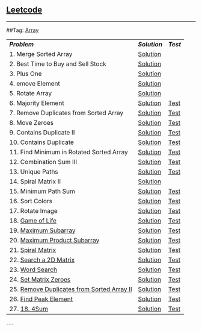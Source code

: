 ## [Leetcode](https://leetcode.com/)

---
##Tag: [Array](https://leetcode.com/tag/array/) 
<table>
<tbody>
<tr>
	<td>
		<em><b>Problem</b></em>
	</td>
	<td>
		<em><b>Solution</b></em>
	</td>
	<td>
		<em><b>Test</b></em>
	</td>
</tr>

<tr>
	<td>
		1.  Merge Sorted Array
	</td>
	<td>
		<a href="https://github.com/fwensen/Leetcode/blob/master/src/com/vincent/array/MergeSortedArray.java">Solution</a>
	</td>
</tr>

<tr>
	<td>
		2. Best Time to Buy and Sell Stock
	</td>
	<td>
		<a href="https://github.com/fwensen/Leetcode/blob/master/src/com/vincent/array/BestTimeToSellStock.java">Solution</a>
	</td>
</tr>

<tr>
	<td>
		3.  Plus One
	</td>
	<td>
		<a href="https://github.com/fwensen/Leetcode/blob/master/src/com/vincent/array/PlusOne.java">Solution</a>
	</td>
</tr>

<tr>
	<td>
		4.  emove Element
	</td>
	<td>
		<a href="https://github.com/fwensen/Leetcode/blob/master/src/com/vincent/array/RemoveElements.java">Solution</a>
	</td>
</tr>

<tr>
	<td>5. Rotate Array</td>
	<td>
		<a href="https://github.com/fwensen/Leetcode/blob/master/src/com/vincent/array/RotateArray.java">Solution</a>
	</td>
</tr>

<tr>
	<td>6. Majority Element</td>
	<td>
		<a href="https://github.com/fwensen/Leetcode/blob/master/src/com/vincent/array/MajorityElement.java">Solution</a>
	</td> 
	<td>
		<a href="https://github.com/fwensen/Leetcode/blob/master/test/com/vincent/array/TestMajorityElement.java">Test</a>
	</td>
</tr>

<tr>
	<td>7.  Remove Duplicates from Sorted Array</td>
	<td>
		<a href="https://github.com/fwensen/Leetcode/blob/master/src/com/vincent/array/RemoveDuplicatesFromSortedArray.java">Solution</a>
	</td>
	<td>
		<a href="https://github.com/fwensen/Leetcode/blob/master/test/com/vincent/array/TestRemoveDuplicatesFromSortedArray.java">Test</a>
	</td>
</tr>

<tr>
	<td>8. Move Zeroes</td>
	<td>
		<a href="https://github.com/fwensen/Leetcode/blob/master/src/com/vincent/array/MoveZeros.java">Solution</a>
	</td>
	<td> 
		<a href="https://github.com/fwensen/Leetcode/blob/master/test/com/vincent/array/TestMoveZeros.java">Test</a>
	</td>
</tr>

<tr>
	<td>9. Contains Duplicate II</td>
	<td>
		<a href="https://github.com/fwensen/Leetcode/blob/master/src/com/vincent/array/ContainsDuplicate2.java">Solution</a>
	</td> 
	<td> 
		<a href="https://github.com/fwensen/Leetcode/blob/master/test/com/vincent/array/TestContainsDuplicate2.java">Test</a>
	</td>
</tr>

<tr>
	<td>10. Contains Duplicate</td> 
	<td>
		<a href="https://github.com/fwensen/Leetcode/blob/master/src/com/vincent/array/ContainsDuplicate.java">Solution</a>
	</td>
	<td>
		<a href="https://github.com/fwensen/Leetcode/blob/master/test/com/vincent/array/ContainDuplicateTest.java">Test</a>
	</td>
</tr>

<tr>
	<td>11. Find Minimum in Rotated Sorted Array</td>
	<td>
		<a href="https://github.com/fwensen/Leetcode/blob/master/src/com/vincent/array/FindMinimuminRotatedSortedArray.java">Solution</a>
	</td> 
	<td>
		<a href="https://github.com/fwensen/Leetcode/blob/master/test/com/vincent/array/FindMinimuminRotatedSortedArrayTest.java">Test</a>
	</td>
</tr>

<tr>
	<td>12. Combination Sum III</td>
	<td>
		<a href="https://github.com/fwensen/Leetcode/blob/master/src/com/vincent/array/CombinationSumIII.java">Solution</a>
	</td>
	<td>
		<a href="https://github.com/fwensen/Leetcode/blob/master/test/com/vincent/array/CombinationSumIIITest.java">Test</a>
	</td>
</tr>

<tr>
	<td>13.  Unique Paths</td>
	<td>
		<a href="https://github.com/fwensen/Leetcode/blob/master/src/com/vincent/array/UniquePaths.java">Solution</a>
	</td>
	<td>
		<a href= "https://github.com/fwensen/Leetcode/blob/master/test/com/vincent/array/TestUniquePaths.java">Test</a>
	</td>
</tr>

<tr>
	<td>14.  Spiral Matrix II</td>
	<td>
		<a href= "https://github.com/fwensen/Leetcode/blob/master/src/com/vincent/array/SpiralMatrixII.java">Solution</a>
	</td>
</tr>

<tr>
	<td>15.  Minimum Path Sum</td>
	<td>
		<a href="https://github.com/fwensen/Leetcode/blob/master/src/com/vincent/array/MinimumPathSum.java">Solution</a>
	</td> 
	<td>
		<a href="https://github.com/fwensen/Leetcode/blob/master/test/com/vincent/array/MinimumPathSumTest.java">Test</a>
	</td>
</tr>

<tr>
	<td>16.  Sort Colors</td>
	<td> 
		<a href="https://github.com/fwensen/Leetcode/blob/master/src/com/vincent/array/SortColors.java">Solution</a>
	</td>
	<td>
		<a href="https://github.com/fwensen/Leetcode/blob/master/test/com/vincent/array/SortColorsTest.java">Test</a>
	</td>
</tr>

<tr>
	<td>17.  Rotate Image</td>
	<td> 
		<a href="https://github.com/fwensen/Leetcode/blob/master/src/com/vincent/array/RotateImage.java">Solution</a>
	</td>
	<td>
		<a href="https://github.com/fwensen/Leetcode/blob/master/test/com/vincent/array/RotateImageTest.java">Test</a>
	</td>
</tr>

<tr>
	<td>
		18. <a href="https://leetcode.com/problems/game-of-life/">Game of Life</a>
	</td> 
	<td>
		<a href="https://github.com/fwensen/Leetcode/blob/master/src/com/vincent/array/GameofLife.java"> Solution </a>
	</td> 
	<td> 
		<a href="https://github.com/fwensen/Leetcode/blob/master/test/com/vincent/array/GameofLifeTest.java">Test</a>
	</td> 
</tr>

<tr> 
	<td>
		19. <a href="https://leetcode.com/problems/maximum-subarray/">Maximum Subarray</a> 
	</td> 
	<td>
		<a href="https://github.com/fwensen/Leetcode/blob/master/src/com/vincent/array/MaximumSubarray.java">Solution</a>
	</td> 
	<td>
		<a href="https://github.com/fwensen/Leetcode/blob/master/test/com/vincent/array/MaximumSubarrayTest.java">Test</a>
	</td>  
</tr>

<tr> 
	<td>
		20. <a href="https://leetcode.com/problems/maximum-product-subarray/">Maximum Product Subarray</a>
	</td>  
	<td>
		<a href="https://github.com/fwensen/Leetcode/blob/master/src/com/vincent/array/MaximumProductSubarray.java">Solution</a>
	</td>  
	<td>
		<a href="https://github.com/fwensen/Leetcode/blob/master/test/com/vincent/array/MaximumProductSubarrayTest.java">Test</a>
	</td>
</tr>

<tr> 
	<td>
		21. <a href="https://leetcode.com/problems/spiral-matrix/">Spiral Matrix</a>
	</td> 
	<td>
		<a href="https://github.com/fwensen/Leetcode/blob/master/src/com/vincent/array/SpiralMatrix.java">Solution</a>
	</td> 
	<td>
		<a href="https://github.com/fwensen/Leetcode/blob/master/test/com/vincent/array/SpiralMatrixTest.java">Test</a>
	</td>
</tr>

<tr> 
	<td>
		22. <a href="https://leetcode.com/problems/search-a-2d-matrix/">Search a 2D Matrix</a>
	</td> 
	<td>
		<a href="https://github.com/fwensen/Leetcode/blob/master/src/com/vincent/array/SearchA2DMatrix.java">Solution</a>
	</td> 
	<td>
		<a href="https://github.com/fwensen/Leetcode/blob/master/test/com/vincent/array/SearchA2DMatrixTest.java">Test</a>
	</td>
</tr>

<tr> 
	<td>
		23. <a href="https://leetcode.com/problems/word-search/">Word Search</a>
	</td> 
	<td>
		<a href="https://github.com/fwensen/Leetcode/blob/master/src/com/vincent/array/WordSearch.java">Solution</a>
	</td> 
	<td>
		<a href="https://github.com/fwensen/Leetcode/blob/master/test/com/vincent/array/WordSearchTest.java">Test</a>
	</td>
</tr>

<tr> 
	<td>
		24. <a href="https://leetcode.com/problems/set-matrix-zeroes/">Set Matrix Zeroes</a>
	</td> 
	<td>
		<a href="https://github.com/fwensen/Leetcode/blob/master/src/com/vincent/array/SetMatrixZeroes.java">Solution</a>
	</td> 
	<td>
		<a href="https://github.com/fwensen/Leetcode/blob/master/test/com/vincent/array/SetMatrixZeroesTest.java">Test</a>
	</td>
</tr>

<tr> 
	<td>
		25. <a href="https://leetcode.com/problems/remove-duplicates-from-sorted-array-ii/">Remove Duplicates from Sorted Array II</a>
	</td> 
	<td>
		<a href="https://github.com/fwensen/Leetcode/blob/master/src/com/vincent/array/RemoveDuplicatesfromSortedArrayII.java">Solution</a>
	</td> 
	<td>
		<a href="https://github.com/fwensen/Leetcode/blob/master/test/com/vincent/array/RemoveDuplicatesfromSortedArrayIITest.java">Test</a>
	</td>
</tr>

<tr> 
	<td>
		26. <a href="https://leetcode.com/problems/find-peak-element/">Find Peak Element</a>
	</td> 
	<td>
		<a href="https://github.com/fwensen/Leetcode/blob/master/src/com/vincent/array/FindPeakElement.java">Solution</a>
	</td> 
	<td>
		<a href="">Test</a>
	</td>
</tr>

<tr> 
	<td>
		27. <a href="https://leetcode.com/problems/4sum/">18. 4Sum</a>
	</td> 
	<td>
		<a href="https://github.com/fwensen/Leetcode/blob/master/src/com/vincent/array/Sum4.java">Solution</a>
	</td> 
	<td>
		<a href="https://github.com/fwensen/Leetcode/blob/master/test/com/vincent/array/Sum4Test.java">Test</a>
	</td>
</tr>

</tbody>
</table>
---